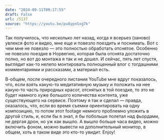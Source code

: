 ```yaml
---
date: "2024-09-11T09:17:55"
draft: False
url: /5137
source: "https://youtu.be/pu8ypnSxg7k"
---
```


Так получилось, что несколько лет назад, когда я всерьез (заново) увлекся фото и видео, мне еще и повезло поездить и поснимать. Вот с чем мне не повезло — это полностью обработать отснятое. Особенно не повезло поездке в Норвегию, которая была отснята достаточно полно, но вот до монтажа я так и не дошел. И сейчас, пять лет спустя, выглядит как-то нелепо монтировать полноценный влог с тогдашними комментариями и рассказами, а материал есть. 

В-общем, после очередного листания YouTube мне вдруг показалось, что, если взять какую-то медитативную музыку и положить на нее какую-то часть природных красот, отснятых в той поездке, то это не будет намного хуже большого количества контента, уже существующего на сервисе. Поэтому я так и сделал — правда, оказалось, что, если во время съемки ориентировать на одну композицию, то потом этот footage немного проблемно уложить в другой стиль, и, если бы я знал, я бы побольше полетал над фьордами, не дергая дрон, но уж как вышло. А вышло больше часа видео, можно включить фоном, можно вывести на дополнительный монитор, в общем, хоть в таком виде это кто-то увидит. Enjoy!
